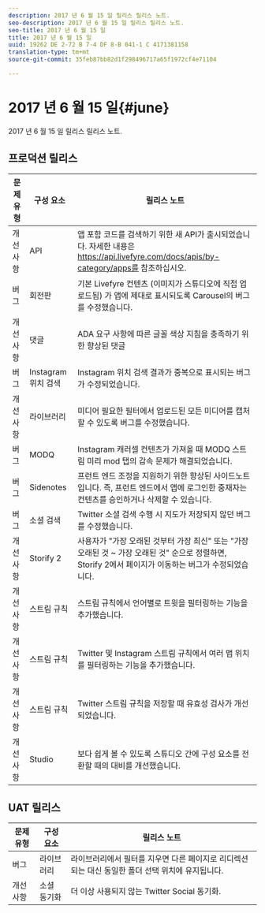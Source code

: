 ```yaml
---
description: 2017 년 6 월 15 일 릴리스 릴리스 노트.
seo-description: 2017 년 6 월 15 일 릴리스 릴리스 노트.
seo-title: 2017 년 6 월 15 일
title: 2017 년 6 월 15 일
uuid: 19262 DE 2-72 B 7-4 DF 8-B 041-1 C 4171381158
translation-type: tm+mt
source-git-commit: 35feb87bb82d1f298496717a65f1972cf4e71104

---
```



# 2017 년 6 월 15 일{#june}

2017 년 6 월 15 일 릴리스 릴리스 노트.

## 프로덕션 릴리스

| **문제 유형** | **구성 요소** | **릴리스 노트** |
|---|---|---|
| 개선 사항 | API | 앱 포함 코드를 검색하기 위한 새 API가 출시되었습니다. 자세한 내용은 https://api.livefyre.com/docs/apis/by-category/apps를 참조하십시오. |
| 버그 | 회전판 | 기본 Livefyre 컨텐츠 (이미지가 스튜디오에 직접 업로드됨) 가 앱에 제대로 표시되도록 Carousel의 버그를 수정했습니다. |
| 개선 사항 | 댓글 | ADA 요구 사항에 따른 글꼴 색상 지침을 충족하기 위한 향상된 댓글 |
| 버그 | Instagram 위치 검색 | Instagram 위치 검색 결과가 중복으로 표시되는 버그가 수정되었습니다. |
| 개선 사항 | 라이브러리 | 미디어 필요한 필터에서 업로드된 모든 미디어를 캡처할 수 있도록 버그를 수정했습니다. |
| 버그 | MODQ | Instagram 캐러셀 컨텐츠가 가져올 때 MODQ 스트림 미리 mod 탭의 감속 문제가 해결되었습니다. |
| 버그 | Sidenotes | 프런트 엔드 조정을 지원하기 위한 향상된 사이드노트입니다. 즉, 프런트 엔드에서 앱에 로그인한 중재자는 컨텐츠를 승인하거나 삭제할 수 있습니다. |
| 버그 | 소셜 검색 | Twitter 소셜 검색 수행 시 지도가 저장되지 않던 버그를 수정했습니다. |
| 개선 사항 | Storify 2 | 사용자가 "가장 오래된 것부터 가장 최신" 또는 "가장 오래된 것 ~ 가장 오래된 것" 순으로 정렬하면, Storify 2에서 페이지가 이동하는 버그가 수정되었습니다. |
| 개선 사항 | 스트림 규칙 | 스트림 규칙에서 언어별로 트윗을 필터링하는 기능을 추가했습니다. |
| 개선 사항 | 스트림 규칙 | Twitter 및 Instagram 스트림 규칙에서 여러 맵 위치를 필터링하는 기능을 추가했습니다. |
| 개선 사항 | 스트림 규칙 | Twitter 스트림 규칙을 저장할 때 유효성 검사가 개선되었습니다. |
| 개선 사항 | Studio | 보다 쉽게 볼 수 있도록 스튜디오 간에 구성 요소를 전환할 때의 대비를 개선했습니다. |

## UAT 릴리스

| **문제 유형** | **구성 요소** | **릴리스 노트** |
|---|---|---|
| 버그 | 라이브러리 | 라이브러리에서 필터를 지우면 다른 페이지로 리디렉션되는 대신 동일한 폴더 선택 위치에 유지됩니다. |
| 개선 사항 | 소셜 동기화 | 더 이상 사용되지 않는 Twitter Social 동기화. |

